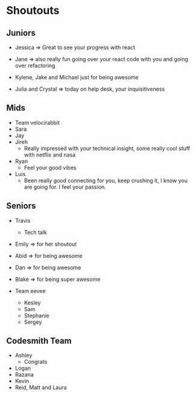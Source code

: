 # Shoutouts

## Juniors

- Jessica => Great to see your progress with react
- Jane => also really fun going over your react code with you and going over refactoring

- Kylene, Jake and Michael just for being awesome

- Julia and Crystal => today on help desk, your inquisitiveness

## Mids

- Team velocirabbit
- Sara
- Jay
- Jireh
  - Really impressed with your technical insight, some really cool stuff with netflix and nasa
- Ryan
  - Feel your good vibes
- Luis
  - Been really good connecting for you, keep crushing it, I know you are going for. I feel your passion.

## Seniors

- Travis
  - Tech talk

- Emily => for her shoutout
- Abid => for being awesome
- Dan => for being awesome
- Blake => for being super awesome

- Team eevee
  - Kesley
  - Sam
  - Stephanie
  - Sergey

## Codesmith Team

- Ashley
  - Congrats
- Logan
- Razana
- Kevin
- Reid, Matt and Laura



